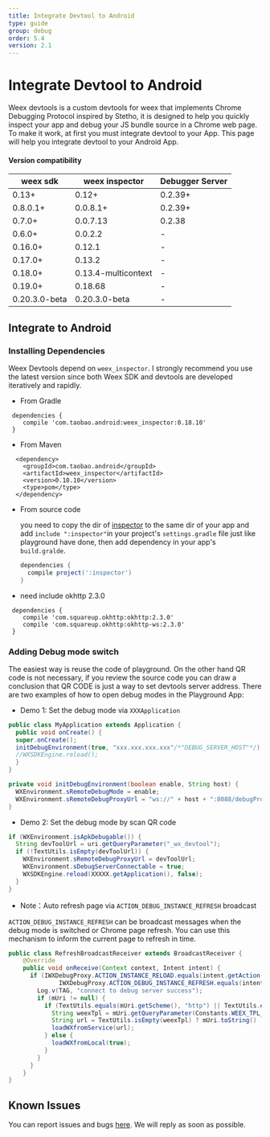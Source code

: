 ```yaml
---
title: Integrate Devtool to Android
type: guide
group: debug
order: 5.4
version: 2.1
---
```


<!-- toc -->

# Integrate Devtool to Android

Weex devtools is a custom devtools for weex that implements Chrome Debugging Protocol inspired by Stetho, it is designed to help you quickly inspect your app and debug your JS bundle source in a Chrome web page. To make it work, at first you must integrate devtool to your App. This page will help you integrate devtool to your Android App.

#### Version compatibility

| weex sdk | weex inspector | Debugger Server |
|----------|----------------|-----------------|
| 0.13+    | 0.12+          | 0.2.39+         |
| 0.8.0.1+ | 0.0.8.1+       | 0.2.39+         |
| 0.7.0+   | 0.0.7.13       | 0.2.38          |
| 0.6.0+   | 0.0.2.2        | -               |
| 0.16.0+  | 0.12.1         | -               |
| 0.17.0+  | 0.13.2         | -               |
| 0.18.0+  | 0.13.4-multicontext | -               |
| 0.19.0+  | 0.18.68        | -               |
| 0.20.3.0-beta | 0.20.3.0-beta | - |

## Integrate to Android

### Installing Dependencies

Weex Devtools depend on `weex_inspector`. I strongly recommend you use the latest version since both Weex SDK and devtools are developed iteratively and rapidly.

- From Gradle

 ```
  dependencies {
     compile 'com.taobao.android:weex_inspector:0.18.10'
  }
  ```

- From Maven

```
  <dependency>
    <groupId>com.taobao.android</groupId>
    <artifactId>weex_inspector</artifactId>
    <version>0.18.10</version>
    <type>pom</type>
  </dependency>
  ```


- From source code

  you need to copy the dir of [inspector](https://github.com/weexteam/weex_devtools_android/tree/master/inspector) to the same dir of your app and add `include ":inspector"`in your project's `settings.gradle` file just like playground have done, then add dependency in your app's `build.gralde`.

  ```gradle
  dependencies {
    compile project(':inspector')
  }
  ```

- need include okhttp 2.3.0

 ```
  dependencies {
     compile 'com.squareup.okhttp:okhttp:2.3.0'
     compile 'com.squareup.okhttp:okhttp-ws:2.3.0'
  }
 ```

### Adding Debug mode switch

The easiest way is reuse the code of playground. On the other hand QR code is not necessary, if you review the source code you can draw a conclusion that QR CODE is just a way to set devtools server address. There are two examples of how to open debug modes in the Playground App:

 - Demo 1: Set the debug mode via `XXXApplication` <br>

``` Java
public class MyApplication extends Application {
  public void onCreate() {
  super.onCreate();
  initDebugEnvironment(true, "xxx.xxx.xxx.xxx"/*"DEBUG_SERVER_HOST"*/);
  //WXSDKEngine.reload();
  }
}

private void initDebugEnvironment(boolean enable, String host) {
  WXEnvironment.sRemoteDebugMode = enable;
  WXEnvironment.sRemoteDebugProxyUrl = "ws://" + host + ":8088/debugProxy/native";
}
```

 - Demo 2: Set the debug mode by scan QR code <br>

``` Java
if (WXEnvironment.isApkDebugable()) {
  String devToolUrl = uri.getQueryParameter("_wx_devtool");
  if (!TextUtils.isEmpty(devToolUrl)) {
    WXEnvironment.sRemoteDebugProxyUrl = devToolUrl;
    WXEnvironment.sDebugServerConnectable = true;
    WXSDKEngine.reload(XXXXX.getApplication(), false);
  }
}
```
 - Note：Auto refresh page via `ACTION_DEBUG_INSTANCE_REFRESH` broadcast

  `ACTION_DEBUG_INSTANCE_REFRESH` can be broadcast messages when the debug mode is switched or Chrome page refresh. You can use this mechanism to inform the current page to refresh in time.

``` Java
public class RefreshBroadcastReceiver extends BroadcastReceiver {
    @Override
    public void onReceive(Context context, Intent intent) {
      if (IWXDebugProxy.ACTION_INSTANCE_RELOAD.equals(intent.getAction()) ||
              IWXDebugProxy.ACTION_DEBUG_INSTANCE_REFRESH.equals(intent.getAction())) {
        Log.v(TAG, "connect to debug server success");
        if (mUri != null) {
          if (TextUtils.equals(mUri.getScheme(), "http") || TextUtils.equals(mUri.getScheme(), "https")) {
            String weexTpl = mUri.getQueryParameter(Constants.WEEX_TPL_KEY);
            String url = TextUtils.isEmpty(weexTpl) ? mUri.toString() : weexTpl;
            loadWXfromService(url);
          } else {
            loadWXfromLocal(true);
          }
        }
      }
    }
}
```


## Known Issues

You can report issues and bugs [here](https://github.com/weexteam/weex_devtools_android/issues). We will reply as soon as possible.
